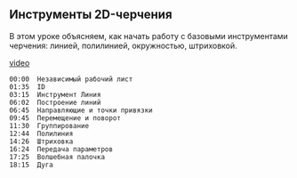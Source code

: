 ## Инструменты 2D-черчения

В этом уроке объясняем, как начать работу с базовыми инструментами черчения: линией, полилинией, окружностью, штриховкой.

[video](https://player.softculture.cc/embed/online/IAB/IAB_19.31.08_L1-2_Drawing_Tools)

``` chapters
00:00  Независимый рабочий лист
01:35  ID
03:15  Инструмент Линия
06:02  Построение линий
06:45  Направляющие и точки привязки
09:45  Перемещение и поворот
11:30  Группирование
12:44  Полилиния
14:26  Штриховка
16:24  Передача параметров
17:25  Волшебная палочка
18:15  Дуга
```

